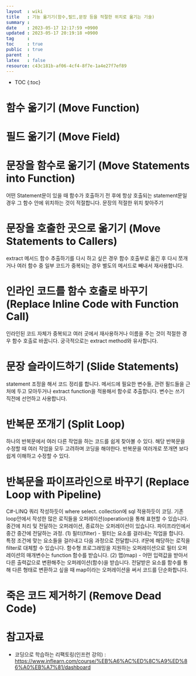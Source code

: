 ```yaml
---
layout  : wiki
title   : 기능 옮기기(함수,필드,문장 등을 적절한 위치로 옮기는 기술)
summary : 
date    : 2023-05-17 12:17:59 +0900
updated : 2023-05-17 20:19:18 +0900
tag     : 
toc     : true
public  : true
parent  : 
latex   : false
resource: c43c181b-af06-4cf4-8f7e-1a4e27f7ef89
---
```

* TOC
{:toc}

# 함수 옮기기 (Move Function)

# 필드 옮기기 (Move Field)

# 문장을 함수로 옮기기 (Move Statements into Function)
어떤 Statement문이 있을 때 함수가 호출하기 전 후에 항상 호출되는 statement문일 경우 그 함수 안에 위치하는 것이 적절합니다. 문장의 적절한 위치 찾아주기

# 문장을 호출한 곳으로 옮기기 (Move Statements to Callers)
extract 메서드 함수 추출하기를 다시 하고 싶은 경우 함수 호출부로 옮긴 후 다시 쪼개거나 여러 함수 중 일부 코드가 중복되는 경우 별도의 메서드로 빼내서 재사용합니다. 

# 인라인 코드를 함수 호출로 바꾸기 (Replace Inline Code with Function Call)
인라인된 코드 자체가 중복되고 여러 곳에서 재사용하거나 이름을 주는 것이 적절한 경우 함수 호출로 바꿉니다. 궁극적으로는 extract method와 유사합니다.

# 문장 슬라이드하기 (Slide Statements)
statement 조정을 해서 코드 정리를 합니다. 메서드에 필요한 변수들, 관련 필드들을 근처에 두고 모아두거나 extract function을 적용해서 함수로 추출합니다. 변수는 쓰기 직전에 선언하고 사용합니다.

# 반복문 쪼개기 (Split Loop)
하나의 반복문에서 여러 다른 작업을 하는 코드를 쉽게 찾아볼 수 있다.
해당 반복문을 수정할 때 여러 작업을 모두 고려하며 코딩을 해야한다.
 반복문을 여러개로 쪼개면 보다 쉽게 이해하고 수정할 수 있다.

# 반복문을 파이프라인으로 바꾸기 (Replace Loop with Pipeline)
C#-LINQ 쿼리 작성하듯이 where select. collection에 sql 적용하듯이 코딩. 기존 loop안에서 작성한 많은 로직들을 오퍼레이션(operation)을 통해 표현할 수 있습니다. 중간에 처리 및 전달하는 오퍼레이션, 종료하는 오퍼레이션이 있습니다. 파이프라인에서 중간 중간에 전달하는 과정. (1) 필터(filter) - 필터는 요소를 걸러내는 작업을 합니다. 특정 조건에 맞는 요소들을 걸러내고 다음 과정으로 전달합니다. if문에 해당하는 로직을 filter로 대체할 수 있습니다. 함수형 프로그래밍을 지원하는 오퍼레이션으로 필터 오퍼레이션의 매개변수는 function 함수를 받습니다. (2) 맵(map) - 어떤 입력값을 받아서 다른 출력값으로 변환해주는 오퍼레이션(함수)을 받습니다. 전달받은 요소를 함수를 통해 다른 형태로 변환하고 싶을 때 map이라는 오퍼레이션을 써서 코드를 단순화합니다.

# 죽은 코드 제거하기 (Remove Dead Code)
 
 
# 참고자료
* 코딩으로 학습하는 리팩토링(인프런 강의) : <https://www.inflearn.com/course/%EB%A6%AC%ED%8C%A9%ED%86%A0%EB%A7%81/dashboard>
